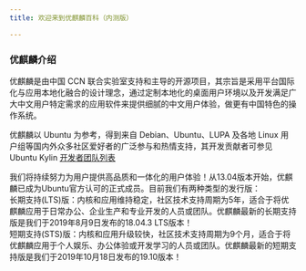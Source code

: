 ```yaml
---
title: 欢迎来到优麒麟百科（内测版）

---
```



### 优麒麟介绍
优麒麟是由中国 CCN 联合实验室支持和主导的开源项目，其宗旨是采用平台国际化与应用本地化融合的设计理念，通过定制本地化的桌面用户环境以及开发满足广大中文用户特定需求的应用软件来提供细腻的中文用户体验，做更有中国特色的操作系统。

优麒麟以 Ubuntu 为参考，得到来自 Debian、Ubuntu、LUPA 及各地 Linux 用户组等国内外众多社区爱好者的广泛参与和热情支持，其开发贡献者可参见 Ubuntu Kylin [开发者团队列表](https://launchpad.net/%7Eubuntukylin-members/+members?active_batch=75&active_direction=backwards&active_memo=75)

我们将持续努力为用户提供高品质和一体化的用户体验！从13.04版本开始，优麒麟已成为Ubuntu官方认可的正式成员。目前我们有两种类型的发行版：  
  长期支持(LTS)版：内核和应用维持稳定，社区技术支持周期为5年，适合于将优麒麟应用于日常办公、企业生产和专业开发的人员或团队。优麒麟最新的长期支持版是我们于2019年8月9日发布的18.04.3 LTS版本！  
  短期支持(STS)版：内核和应用升级较快，社区技术支持周期为9个月，适合于将优麒麟应用于个人娱乐、办公体验或开发学习的人员或团队。优麒麟最新的短期支持版是我们于2019年10月18日发布的19.10版本！ 
